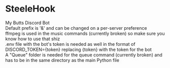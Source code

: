 # SteeleHook
My Butts Discord Bot  
Default prefix is '&' and can be changed on a per-server preference  
ffmpeg is used in the music commands (currently broken) so make sure you know how to use that shiz  
.env file with the bot's token is needed as well in the format of DISCORD_TOKEN={token} replacing {token} with the token for the bot  
A "Queue" folder is needed for the queue command (currently broken) and has to be in the same directory as the main Python file